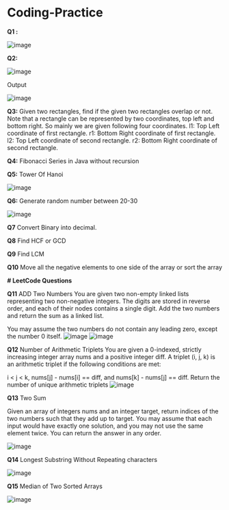 # Coding-Practice

**Q1 :**

![image](https://user-images.githubusercontent.com/77162392/180597156-4b49003f-c4fd-4c05-aee0-766887dc27c8.png)

**Q2:**

![image](https://user-images.githubusercontent.com/77162392/180598479-098fbed3-6002-4d61-a521-d4fbf703b1ac.png)

Output

![image](https://user-images.githubusercontent.com/77162392/180598488-38314f9a-0228-44b9-8fad-fb2c4cc5065a.png)

**Q3:**
Given two rectangles, find if the given two rectangles overlap or not.
Note that a rectangle can be represented by two coordinates, top left and bottom right. So mainly we are given following four coordinates. 
l1: Top Left coordinate of first rectangle. 
r1: Bottom Right coordinate of first rectangle. 
l2: Top Left coordinate of second rectangle. 
r2: Bottom Right coordinate of second rectangle.

**Q4:**
Fibonacci Series in Java without recursion

**Q5:**
Tower Of Hanoi

![image](https://user-images.githubusercontent.com/77162392/180857630-32683543-dcc6-4c4f-9195-3fab47b9fd81.png)

**Q6:**
Generate random number between 20-30

![image](https://user-images.githubusercontent.com/77162392/180862163-6858496e-b156-4b57-b52e-1636776957eb.png)

**Q7**
 Convert Binary into decimal.
 
**Q8**
 Find HCF or GCD
 
**Q9**
 Find LCM
 
**Q10**
 Move all the negative elements to one side of the array or sort the array
 
**# LeetCode Questions**

**Q11** ADD Two Numbers
You are given two non-empty linked lists representing two non-negative integers. The digits are stored in reverse order, and each of their nodes contains a single digit. Add the two numbers and return the sum as a linked list.

You may assume the two numbers do not contain any leading zero, except the number 0 itself.
![image](https://user-images.githubusercontent.com/77162392/183926361-f2573eae-68e0-4ee3-ad68-3c466d461a81.png)
![image](https://user-images.githubusercontent.com/77162392/183926627-8634ce88-b396-4980-9f2a-cce5e140cdaf.png)

**Q12** Number of Arithmetic Triplets
You are given a 0-indexed, strictly increasing integer array nums and a positive integer diff. A triplet (i, j, k) is an arithmetic triplet if the following conditions are met:

i < j < k,
nums[j] - nums[i] == diff, and
nums[k] - nums[j] == diff.
Return the number of unique arithmetic triplets
![image](https://user-images.githubusercontent.com/77162392/183928725-9b988e09-1761-4d2b-a2e1-1bd58703c5f4.png)

**Q13** Two Sum

Given an array of integers nums and an integer target, return indices of the two numbers such that they add up to target.
You may assume that each input would have exactly one solution, and you may not use the same element twice.
You can return the answer in any order.

![image](https://user-images.githubusercontent.com/77162392/183928890-ff7f435e-3e09-4efa-96ca-c759beb3dafa.png)

**Q14**
Longest Substring Without Repeating characters

![image](https://user-images.githubusercontent.com/77162392/184213888-91e815f7-a09c-4403-b455-45a96eb72a20.png)

**Q15**
Median of Two Sorted Arrays

![image](https://user-images.githubusercontent.com/77162392/184502857-18d7efc8-8d7b-4599-a1bf-556c5f1209d9.png)

